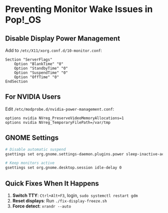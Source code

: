 # Preventing Monitor Wake Issues in Pop!_OS

## Disable Display Power Management
Add to `/etc/X11/xorg.conf.d/10-monitor.conf`:
```
Section "ServerFlags"
    Option "BlankTime" "0"
    Option "StandbyTime" "0"
    Option "SuspendTime" "0"
    Option "OffTime" "0"
EndSection
```

## For NVIDIA Users
Edit `/etc/modprobe.d/nvidia-power-management.conf`:
```
options nvidia NVreg_PreserveVideoMemoryAllocations=1
options nvidia NVreg_TemporaryFilePath=/var/tmp
```

## GNOME Settings
```bash
# Disable automatic suspend
gsettings set org.gnome.settings-daemon.plugins.power sleep-inactive-ac-type 'nothing'

# Keep monitors active
gsettings set org.gnome.desktop.session idle-delay 0
```

## Quick Fixes When It Happens
1. **Switch TTY**: `Ctrl+Alt+F3`, login, `sudo systemctl restart gdm`
2. **Reset displays**: Run `./fix-display-freeze.sh`
3. **Force detect**: `xrandr --auto`